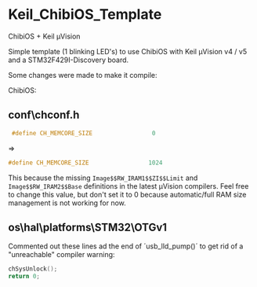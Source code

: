 # Keil_ChibiOS_Template

ChibiOS + Keil µVision

Simple template (1 blinking LED's) to use ChibiOS with Keil µVision v4 / v5 and a STM32F429I-Discovery board.

Some changes were made to make it compile:

ChibiOS:

conf\chconf.h
-------------
```c++
 #define CH_MEMCORE_SIZE                 0
```
=> 
```c++
#define CH_MEMCORE_SIZE                 1024
```
This because the missing `Image$$RW_IRAM1$$ZI$$Limit` and `Image$$RW_IRAM2$$Base` definitions in the latest µVision compilers.
Feel free to change this value, but don't set it to 0 because automatic/full RAM size management is not working for now. 

os\hal\platforms\STM32\OTGv1
----------------------------
Commented out these lines ad the end of ´usb_lld_pump()´ to get rid of a "unreachable" compiler warning:
```c++
chSysUnlock();
return 0;
```
